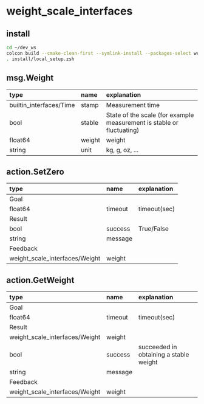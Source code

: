 # weight_scale_interfaces

## install
```.sh
cd ~/dev_ws
colcon build --cmake-clean-first --symlink-install --packages-select weight_scale_interfaces
. install/local_setup.zsh
```
## msg.Weight
| type | name | explanation |
|:---|:---|:---|
| builtin_interfaces/Time | stamp | Measurement time |
| bool | stable | State of the scale (for example measurement is stable or fluctuating) |
| float64 | weight | weight |
| string | unit | kg, g, oz, ... |

## action.SetZero
| type | name | explanation |
|:---|:---|:---|
| Goal ||
| float64 | timeout | timeout(sec) |
| Result ||
| bool | success | True/False |
| string | message | |
| Feedback ||
| weight_scale_interfaces/Weight | weight | |

## action.GetWeight
| type | name | explanation |
|:---|:---|:---|
| Goal ||
| float64 | timeout | timeout(sec) |
| Result ||
| weight_scale_interfaces/Weight | weight |
| bool | success | succeeded in obtaining a stable weight |
| string | message ||
| Feedback ||
| weight_scale_interfaces/Weight | weight ||
